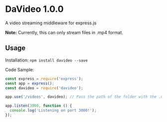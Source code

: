 # DaVideo 1.0.0
A video streaming middleware for express.js

**Note:** Currently, this can only stream files in .mp4 format.

## Usage
Installation: `npm install davideo --save`

Code Sample:
```javascript
const express = require('express');
const app = express();
const davideo = require('davideo');

app.use('/videos', davideo); // Pass the path of the folder with the .mp4 files you'd like to stream

app.listen(3000, function () {
  console.log('Listening on port 3000!');
});

```
